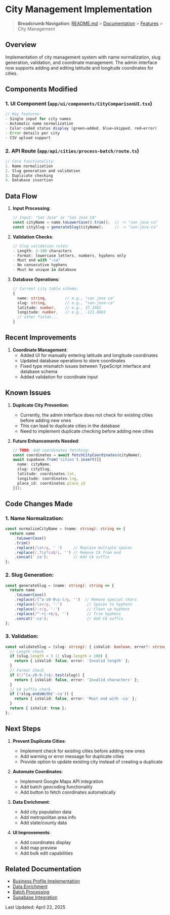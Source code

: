 # City Management Implementation

> **Breadcrumb Navigation**: [README.md](../../README.md) > [Documentation](../index.md) > [Features](./index.md) > City Management

## Overview
Implementation of city management system with name normalization, slug generation, validation, and coordinate management. The admin interface now supports adding and editing latitude and longitude coordinates for cities.

## Components Modified

### 1. UI Component (`app/ui/components/CityComparisonUI.tsx`)
```typescript
// Key features:
- Single input for city names
- Automatic name normalization
- Color-coded status display (green=added, blue=skipped, red=error)
- Error details per city
- CSV upload support
```

### 2. API Route (`app/api/cities/process-batch/route.ts`)
```typescript
// Core functionality:
1. Name normalization
2. Slug generation and validation
3. Duplicate checking
4. Database insertion
```

## Data Flow

1. **Input Processing**:
   ```typescript
   // Input: "San Jose" or "San Jose CA"
   const cityName = name.toLowerCase().trim();  // -> "san jose ca"
   const citySlug = generateSlug(cityName);     // -> "san-jose-ca"
   ```

2. **Validation Checks**:
   ```typescript
   // Slug validation rules:
   - Length: 3-100 characters
   - Format: lowercase letters, numbers, hyphens only
   - Must end with "-ca"
   - No consecutive hyphens
   - Must be unique in database
   ```

3. **Database Operations**:
   ```typescript
   // Current city table schema:
   {
     name: string,        // e.g., "san jose ca"
     slug: string,        // e.g., "san-jose-ca"
     latitude: number,    // e.g., 37.3382
     longitude: number,   // e.g., -121.8863
     // other fields...
   }
   ```

## Recent Improvements

1. **Coordinate Management**:
   - Added UI for manually entering latitude and longitude coordinates
   - Updated database operations to store coordinates
   - Fixed type mismatch issues between TypeScript interface and database schema
   - Added validation for coordinate input

## Known Issues

1. **Duplicate City Prevention**:
   - Currently, the admin interface does not check for existing cities before adding new ones
   - This can lead to duplicate cities in the database
   - Need to implement duplicate checking before adding new cities

2. **Future Enhancements Needed**:
   ```typescript
   // TODO: Add coordinates fetching:
   const coordinates = await fetchCityCoordinates(cityName);
   await supabase.from('cities').insert([{
     name: cityName,
     slug: citySlug,
     latitude: coordinates.lat,
     longitude: coordinates.lng,
     place_id: coordinates.place_id
   }]);
   ```

## Code Changes Made

### 1. Name Normalization:
```typescript
const normalizeCityName = (name: string): string => {
  return name
    .toLowerCase()
    .trim()
    .replace(/\s+/g, ' ')     // Replace multiple spaces
    .replace(/,?\s*ca$/i, '') // Remove CA from end
    .concat(' ca');           // Add CA suffix
};
```

### 2. Slug Generation:
```typescript
const generateSlug = (name: string): string => {
  return name
    .toLowerCase()
    .replace(/[^a-z0-9\s-]/g, '')  // Remove special chars
    .replace(/\s+/g, '-')           // Spaces to hyphens
    .replace(/-+/g, '-')            // Clean up hyphens
    .replace(/^-+|-+$/g, '')        // Trim hyphens
    .concat('-ca');                 // Add CA suffix
};
```

### 3. Validation:
```typescript
const validateSlug = (slug: string): { isValid: boolean; error?: string } => {
  // Length check
  if (slug.length < 3 || slug.length > 100) {
    return { isValid: false, error: 'Invalid length' };
  }
  // Format check
  if (!/^[a-z0-9-]+$/.test(slug)) {
    return { isValid: false, error: 'Invalid characters' };
  }
  // CA suffix check
  if (!slug.endsWith('-ca')) {
    return { isValid: false, error: 'Must end with -ca' };
  }
  return { isValid: true };
};
```

## Next Steps

1. **Prevent Duplicate Cities**:
   - Implement check for existing cities before adding new ones
   - Add warning or error message for duplicate cities
   - Provide option to update existing city instead of creating a duplicate

2. **Automate Coordinates**:
   - Implement Google Maps API integration
   - Add batch geocoding functionality
   - Add button to fetch coordinates automatically

3. **Data Enrichment**:
   - Add city population data
   - Add metropolitan area info
   - Add state/county data

4. **UI Improvements**:
   - Add coordinates display
   - Add map preview
   - Add bulk edit capabilities

## Related Documentation

- [Business Profile Implementation](./business-profile-implementation.md)
- [Data Enrichment](./data-enrichment.md)
- [Batch Processing](../processes/batch-processing.md)
- [Supabase Integration](../integrations/supabase.md)

Last Updated: April 22, 2025
